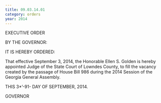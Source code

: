 ```yaml
---
title: 09.03.14.01
category: orders
year: 2014
---
```

 

EXECUTIVE ORDER

BY THE GOVERNOR:

IT IS HEREBY ORDERED:

That effective September 3, 2014, the Honorable Ellen S.
Golden is hereby appointed Judge of the State Court of
Lowndes County, to fill the vacancy created by the passage of
House Bill 986 during the 2014 Session of the Georgia
General Assembly.

THIS 3*’-91- DAY OF SEPTEMBER, 2014.



GOVERNOR

